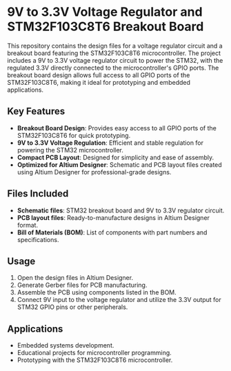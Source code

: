 # 9V to 3.3V Voltage Regulator and STM32F103C8T6 Breakout Board
This repository contains the design files for a voltage regulator circuit and a breakout board featuring the STM32F103C8T6 microcontroller. The project includes a 9V to 3.3V voltage regulator circuit to power the STM32, with the regulated 3.3V directly connected to the microcontroller's GPIO ports. The breakout board design allows full access to all GPIO ports of the STM32F103C8T6, making it ideal for prototyping and embedded applications.

## Key Features
- **Breakout Board Design**: Provides easy access to all GPIO ports of the STM32F103C8T6 for quick prototyping.
- **9V to 3.3V Voltage Regulation**: Efficient and stable regulation for powering the STM32 microcontroller.
- **Compact PCB Layout**: Designed for simplicity and ease of assembly.
- **Optimized for Altium Designer**: Schematic and PCB layout files created using Altium Designer for professional-grade designs.

## Files Included
- **Schematic files**: STM32 breakout board and 9V to 3.3V regulator circuit.
- **PCB layout files**: Ready-to-manufacture designs in Altium Designer format.
- **Bill of Materials (BOM)**: List of components with part numbers and specifications.

## Usage
1. Open the design files in Altium Designer.
2. Generate Gerber files for PCB manufacturing.
3. Assemble the PCB using components listed in the BOM.
4. Connect 9V input to the voltage regulator and utilize the 3.3V output for STM32 GPIO pins or other peripherals.

## Applications
- Embedded systems development.
- Educational projects for microcontroller programming.
- Prototyping with the STM32F103C8T6 microcontroller.

